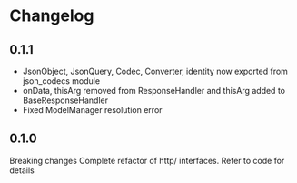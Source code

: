 # Changelog

## 0.1.1
- JsonObject, JsonQuery, Codec, Converter, identity now exported from json_codecs module
- onData, thisArg removed from ResponseHandler and thisArg added to BaseResponseHandler
- Fixed ModelManager resolution error

## 0.1.0
Breaking changes
Complete refactor of http/ interfaces. Refer to code for details

